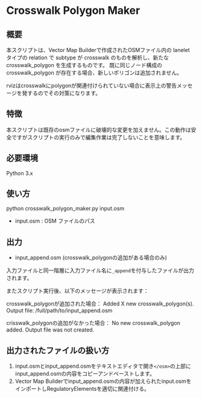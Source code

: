 # Crosswalk Polygon Maker

## 概要

本スクリプトは、Vector Map Builderで作成されたOSMファイル内の lanelet タイプの relation で subtype が crosswalk のものを解析し、新たな crosswalk_polygon を生成するものです。 既に同じノード構成の crosswalk_polygon が存在する場合、新しいポリゴンは追加されません。

rvizはcrosswalkにpolygonが関連付けられていない場合に表示上の警告メッセージを発するのでその対策になります。

## 特徴

本スクリプトは既存のosmファイルに破壊的な変更を加えません。この動作は安全ですがスクリプトの実行のみで編集作業は完了しないことを意味します。

## 必要環境

Python 3.x

## 使い方

python crosswalk_polygon_maker.py input.osm

- input.osm : OSM ファイルのパス

## 出力

- input_append.osm (crosswalk_polygonの追加がある場合のみ)

入力ファイルと同一階層に入力ファイル名に`_append`を付与したファイルが出力されます。

またスクリプト実行後、以下のメッセージが表示されます：

crosswalk_polygonが追加された場合： Added X new crosswalk_polygon(s). Output file: /full/path/to/input_append.osm

crisswalk_polygonの追加がなかった場合： No new crosswalk_polygon added. Output file was not created.

## 出力されたファイルの扱い方

1. input.osmとinput_append.osmをテキストエディタで開き`</osm>`の上部にinput_append.osmの内容をコピーアンドペーストします。
2. Vector Map Builderでinput_append.osmの内容が加えられたinput.osmをインポートしRegulatoryElementsを適切に関連付ける。

